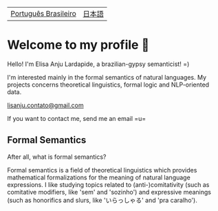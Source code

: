 <table>
  <tr>
    <td><a href="readmepb.md">Português Brasileiro</a></td>
    <td><a href="readmejp.md">日本語</a></td>
  </tr>
</table>


# Welcome to my profile 🐝
Hello! I'm Elisa Anju Lardapide, a brazilian-gypsy semanticist! =)

I'm interested mainly in the formal semantics of natural languages. My projects concerns theoretical linguistics, formal logic and NLP-oriented data.

lisanju.contato@gmail.com

If you want to contact me, send me an email =u=

## Formal Semantics
After all, what is formal semantics?

Formal semantics is a field of theoretical linguistics which provides mathematical formalizations for the meaning of natural language expressions.
I like studying topics related to (anti-)comitativity (such as comitative modifiers, like 'sem' and 'sozinho') and expressive meanings (such as honorifics and slurs, like 'いらっしゃる' and 'pra caralho').
